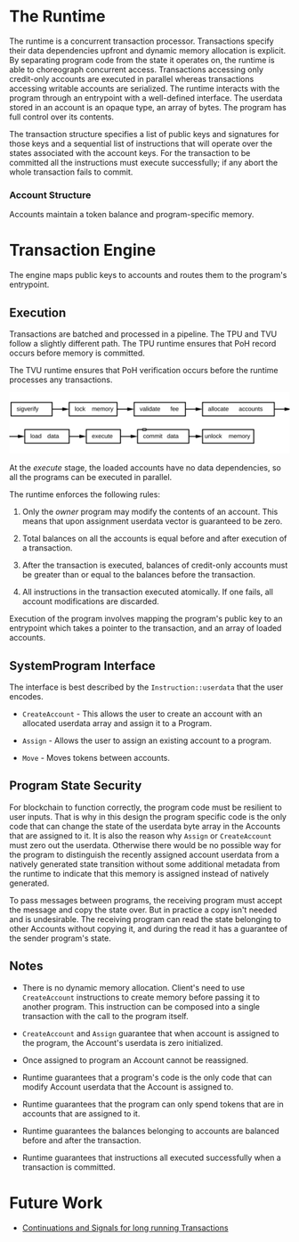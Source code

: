 # The Runtime

The runtime is a concurrent transaction processor. Transactions specify their
data dependencies upfront and dynamic memory allocation is explicit. By
separating program code from the state it operates on, the runtime is able to
choreograph concurrent access. Transactions accessing only credit-only
accounts are executed in parallel whereas transactions accessing writable
accounts are serialized.  The runtime interacts with the program through an
entrypoint with a well-defined interface.  The userdata stored in an account is
an opaque type, an array of bytes. The program has full control over its
contents.

The transaction structure specifies a list of public keys and signatures for
those keys and a sequential list of instructions that will operate over the
states associated with the account keys.  For the transaction to be committed
all the instructions must execute successfully; if any abort the whole
transaction fails to commit.

### Account Structure

Accounts maintain a token balance and program-specific memory.

# Transaction Engine

The engine maps public keys to accounts and routes them to the program's
entrypoint.

## Execution

Transactions are batched and processed in a pipeline.  The TPU and TVU follow a
slightly different path.  The TPU runtime ensures that PoH record occurs before
memory is committed.

The TVU runtime ensures that PoH verification occurs before the runtime
processes any transactions.
 
<img alt="Runtime pipeline" src="img/runtime.svg" class="center"/>

At the *execute* stage, the loaded accounts have no data dependencies, so all the
programs can be executed in parallel.

The runtime enforces the following rules:

1. Only the *owner* program may modify the contents of an account.  This means
that upon assignment userdata vector is guaranteed to be zero.

2. Total balances on all the accounts is equal before and after execution of a
transaction.

3. After the transaction is executed, balances of credit-only accounts must be
greater than or equal to the balances before the transaction.

4. All instructions in the transaction executed atomically. If one fails, all
account modifications are discarded.

Execution of the program involves mapping the program's public key to an
entrypoint which takes a pointer to the transaction, and an array of loaded
accounts.

## SystemProgram Interface

The interface is best described by the `Instruction::userdata` that the user
encodes.

* `CreateAccount` - This allows the user to create an account with an allocated
userdata array and assign it to a Program.

* `Assign` - Allows the user to assign an existing account to a program.

* `Move`  - Moves tokens between accounts.

## Program State Security

For blockchain to function correctly, the program code must be resilient to user
inputs.  That is why in this design the program specific code is the only code
that can change the state of the userdata byte array in the Accounts that are
assigned to it.  It is also the reason why `Assign` or `CreateAccount` must zero
out the userdata.  Otherwise there would be no possible way for the program to
distinguish the recently assigned account userdata from a natively generated
state transition without some additional metadata from the runtime to indicate
that this memory is assigned instead of natively generated.

To pass messages between programs, the receiving program must accept the message
and copy the state over.  But in practice a copy isn't needed and is
undesirable. The receiving program can read the state belonging to other
Accounts without copying it, and during the read it has a guarantee of the
sender program's state.

## Notes

* There is no dynamic memory allocation.  Client's need to use `CreateAccount`
instructions to create memory before passing it to another program.  This
instruction can be composed into a single transaction with the call to the
program itself.

* `CreateAccount` and `Assign` guarantee that when account is assigned to the
program, the Account's userdata is zero initialized.

* Once assigned to program an Account cannot be reassigned.

* Runtime guarantees that a program's code is the only code that can modify
Account userdata that the Account is assigned to.

* Runtime guarantees that the program can only spend tokens that are in
accounts that are assigned to it.

* Runtime guarantees the balances belonging to accounts are balanced before
and after the transaction.

* Runtime guarantees that instructions all executed successfully when a
transaction is committed.

# Future Work

* [Continuations and Signals for long running
  Transactions](https://github.com/solana-labs/solana/issues/1485)
